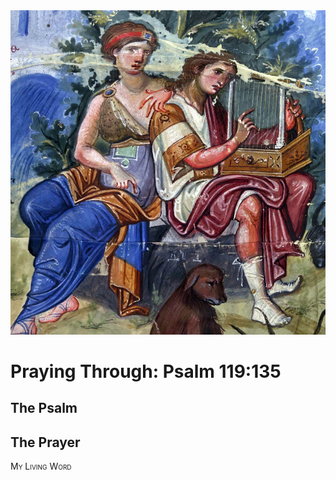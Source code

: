<img class="intro-right" src="art-paris-psalter.jpg">

<style>
  li {list-style-type: none;}
  p + ul {
    margin-top: -18px;
}
</style>

# Praying Through: Psalm 119:135

## The Psalm

## The Prayer

<div style="font-variant: small-caps;">
My Living Word
</div>
